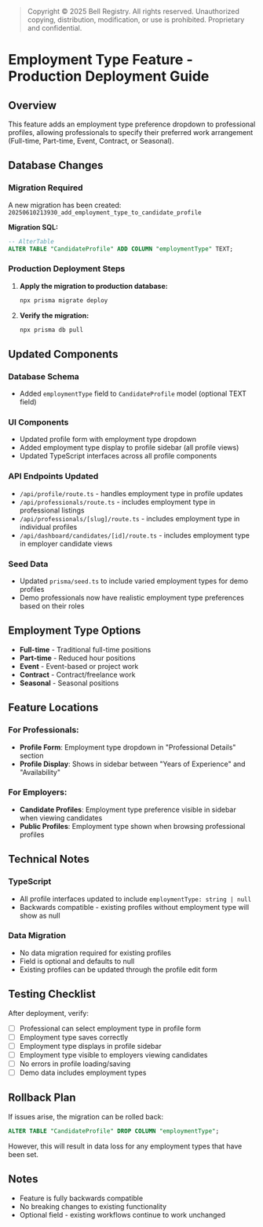 > Copyright © 2025 Bell Registry. All rights reserved.
> Unauthorized copying, distribution, modification, or use is prohibited.
> Proprietary and confidential.
>

# Employment Type Feature - Production Deployment Guide

## Overview
This feature adds an employment type preference dropdown to professional profiles, allowing professionals to specify their preferred work arrangement (Full-time, Part-time, Event, Contract, or Seasonal).

## Database Changes

### Migration Required
A new migration has been created: `20250610213930_add_employment_type_to_candidate_profile`

**Migration SQL:**
```sql
-- AlterTable
ALTER TABLE "CandidateProfile" ADD COLUMN "employmentType" TEXT;
```

### Production Deployment Steps

1. **Apply the migration to production database:**
   ```bash
   npx prisma migrate deploy
   ```

2. **Verify the migration:**
   ```bash
   npx prisma db pull
   ```

## Updated Components

### Database Schema
- Added `employmentType` field to `CandidateProfile` model (optional TEXT field)

### UI Components
- Updated profile form with employment type dropdown
- Added employment type display to profile sidebar (all profile views)
- Updated TypeScript interfaces across all profile components

### API Endpoints Updated
- `/api/profile/route.ts` - handles employment type in profile updates
- `/api/professionals/route.ts` - includes employment type in professional listings
- `/api/professionals/[slug]/route.ts` - includes employment type in individual profiles
- `/api/dashboard/candidates/[id]/route.ts` - includes employment type in employer candidate views

### Seed Data
- Updated `prisma/seed.ts` to include varied employment types for demo profiles
- Demo professionals now have realistic employment type preferences based on their roles

## Employment Type Options
- **Full-time** - Traditional full-time positions
- **Part-time** - Reduced hour positions
- **Event** - Event-based or project work
- **Contract** - Contract/freelance work
- **Seasonal** - Seasonal positions

## Feature Locations

### For Professionals:
- **Profile Form**: Employment type dropdown in "Professional Details" section
- **Profile Display**: Shows in sidebar between "Years of Experience" and "Availability"

### For Employers:
- **Candidate Profiles**: Employment type preference visible in sidebar when viewing candidates
- **Public Profiles**: Employment type shown when browsing professional profiles

## Technical Notes

### TypeScript
- All profile interfaces updated to include `employmentType: string | null`
- Backwards compatible - existing profiles without employment type will show as null

### Data Migration
- No data migration required for existing profiles
- Field is optional and defaults to null
- Existing profiles can be updated through the profile edit form

## Testing Checklist

After deployment, verify:
- [ ] Professional can select employment type in profile form
- [ ] Employment type saves correctly
- [ ] Employment type displays in profile sidebar
- [ ] Employment type visible to employers viewing candidates
- [ ] No errors in profile loading/saving
- [ ] Demo data includes employment types

## Rollback Plan

If issues arise, the migration can be rolled back:
```sql
ALTER TABLE "CandidateProfile" DROP COLUMN "employmentType";
```

However, this will result in data loss for any employment types that have been set.

## Notes
- Feature is fully backwards compatible
- No breaking changes to existing functionality
- Optional field - existing workflows continue to work unchanged 